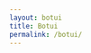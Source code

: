 ```yaml
---
layout: botui
title: Botui
permalink: /botui/
---
```



<div class="botui-app-container" id="home-demo">
    <bot-ui></bot-ui>
  </div>

  <script src="https://cdn.jsdelivr.net/vue/2.0.5/vue.min.js"></script>
  <script src="{{ "/assets/js/botui.js" | relative_url }}"></script>
  
   
  <script>/*
    if (window.location.hostname.indexOf("botui.org") === 0) { // don't track local dev visits
      (function(i,s,o,g,r,a,m){i['GoogleAnalyticsObject']=r;i[r]=i[r]||function(){
      (i[r].q=i[r].q||[]).push(arguments)},i[r].l=1*new Date();a=s.createElement(o),
      m=s.getElementsByTagName(o)[0];a.async=1;a.src=g;m.parentNode.insertBefore(a,m)
      })(window,document,'script','https://www.google-analytics.com/analytics.js','ga');

      ga('create', 'UA-102158265-2', 'auto');
      ga('send', 'pageview');
    } else {
      window.ga = false;
    }
    */
    </script> 
   

  
  <script src="/assets/js/home-bot.js"></script>
  